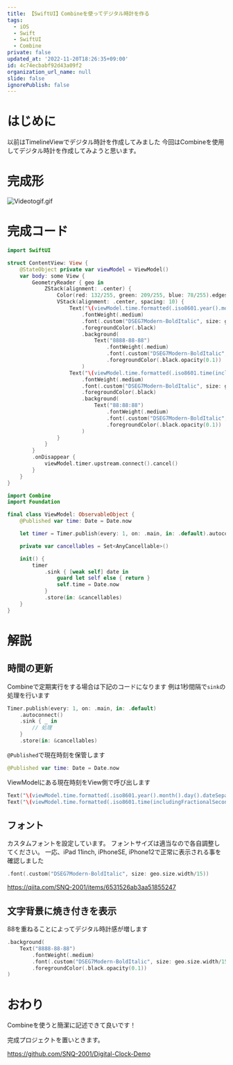```yaml
---
title: 【SwiftUI】Combineを使ってデジタル時計を作る
tags:
  - iOS
  - Swift
  - SwiftUI
  - Combine
private: false
updated_at: '2022-11-20T18:26:35+09:00'
id: 4c74ecbabf92d43a09f2
organization_url_name: null
slide: false
ignorePublish: false
---
```

# はじめに
以前はTimelineViewでデジタル時計を作成してみました
今回はCombineを使用してデジタル時計を作成してみようと思います。

# 完成形
![Videotogif.gif](https://qiita-image-store.s3.ap-northeast-1.amazonaws.com/0/1745371/257b146a-ef0d-f222-e6ed-69b67fab5b3f.gif)

# 完成コード
```ContentView.swift
import SwiftUI

struct ContentView: View {
    @StateObject private var viewModel = ViewModel()
    var body: some View {
        GeometryReader { geo in
            ZStack(alignment: .center) {
                Color(red: 132/255, green: 209/255, blue: 78/255).edgesIgnoringSafeArea(.all)
                VStack(alignment: .center, spacing: 10) {
                    Text("\(viewModel.time.formatted(.iso8601.year().month().day().dateSeparator(.dash)))")
                        .fontWeight(.medium)
                        .font(.custom("DSEG7Modern-BoldItalic", size: geo.size.width/15))
                        .foregroundColor(.black)
                        .background(
                            Text("8888-88-88")
                                .fontWeight(.medium)
                                .font(.custom("DSEG7Modern-BoldItalic", size: geo.size.width/15))
                                .foregroundColor(.black.opacity(0.1))
                        )
                    Text("\(viewModel.time.formatted(.iso8601.time(includingFractionalSeconds: false)))")
                        .fontWeight(.medium)
                        .font(.custom("DSEG7Modern-BoldItalic", size: geo.size.width/6))
                        .foregroundColor(.black)
                        .background(
                            Text("88:88:88")
                                .fontWeight(.medium)
                                .font(.custom("DSEG7Modern-BoldItalic", size: geo.size.width/6))
                                .foregroundColor(.black.opacity(0.1))
                        )
                }
            }
        }
        .onDisappear {
            viewModel.timer.upstream.connect().cancel()
        }
    }
}
```
```ViewModel.swift
import Combine
import Foundation

final class ViewModel: ObservableObject {
    @Published var time: Date = Date.now

    let timer = Timer.publish(every: 1, on: .main, in: .default).autoconnect()

    private var cancellables = Set<AnyCancellable>()

    init() {
        timer
            .sink { [weak self] date in
                guard let self else { return }
                self.time = Date.now
            }
            .store(in: &cancellables)
    }
}
```

# 解説
## 時間の更新
Combineで定期実行をする場合は下記のコードになります
例は1秒間隔で`sink`の処理を行います
```swift
Timer.publish(every: 1, on: .main, in: .default)
    .autoconnect()
    .sink { _ in
        // 処理
    }
    .store(in: &cancellables)
```
`@Published`で現在時刻を保管します
```swift
@Published var time: Date = Date.now
```
ViewModelにある現在時刻をView側で呼び出します
```swift
Text("\(viewModel.time.formatted(.iso8601.year().month().day().dateSeparator(.dash)))")
Text("\(viewModel.time.formatted(.iso8601.time(includingFractionalSeconds: false)))")
```

## フォント
カスタムフォントを設定しています。
フォントサイズは適当なので各自調整してください。
一応、iPad 11inch, iPhoneSE, iPhone12で正常に表示される事を確認しました
```swift
.font(.custom("DSEG7Modern-BoldItalic", size: geo.size.width/15))
```
https://qiita.com/SNQ-2001/items/6531526ab3aa51855247

## 文字背景に焼き付きを表示
88を重ねることによってデジタル時計感が増します
```swift
.background(
    Text("8888-88-88")
        .fontWeight(.medium)
        .font(.custom("DSEG7Modern-BoldItalic", size: geo.size.width/15))
        .foregroundColor(.black.opacity(0.1))
)
```

# おわり
Combineを使うと簡潔に記述できて良いです！

完成プロジェクトを置いときます。

https://github.com/SNQ-2001/Digital-Clock-Demo
